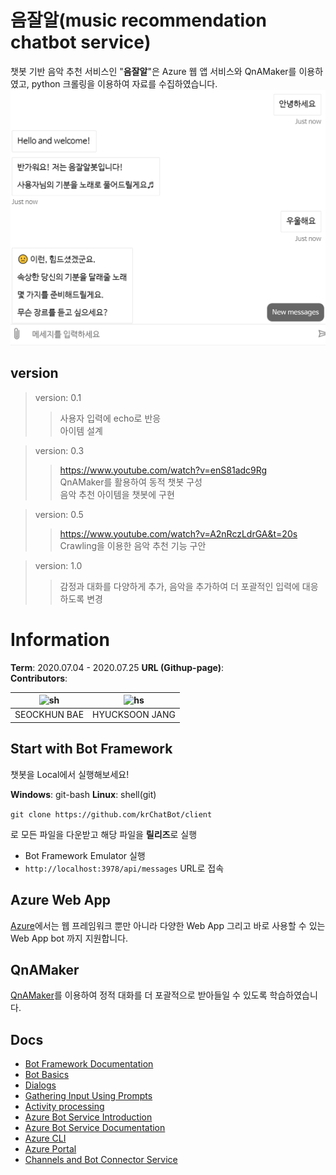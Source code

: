 ﻿# 음잘알(music recommendation chatbot service)

챗봇 기반 음악 추천 서비스인 "**음잘알**"은 Azure 웹 앱 서비스와 QnAMaker를 이용하였고, python 크롤링을 이용하여 자료를 수집하였습니다.
![](/screenshot1.png)
## version
> version: 0.1  
>> 사용자 입력에 echo로 반응  
>> 아이템 설계  

> version: 0.3  
>> https://www.youtube.com/watch?v=enS81adc9Rg  
>> QnAMaker를 활용하여 동적 챗봇 구성  
>> 음악 추천 아이템을 챗봇에 구현  

> version: 0.5  
>> https://www.youtube.com/watch?v=A2nRczLdrGA&t=20s  
>> Crawling을 이용한 음악 추천 기능 구안  

> version: 1.0
>> 
>> 감정과 대화를 다양하게 추가, 음악을 추가하여 더 포괄적인 입력에 대응하도록 변경

# Information
**Term**: 2020.07.04 - 2020.07.25
**URL (Githup-page)**:  
**Contributors**:

|![sh](./contributor/sh.jpg)|![hs](./contributor/hs.jpg)|
|---|----|
| SEOCKHUN BAE | HYUCKSOON JANG |


## Start with Bot Framework

챗봇을 Local에서 실행해보세요!

**Windows**: git-bash
**Linux**: shell(git)

` git clone https://github.com/krChatBot/client `

로 모든 파일을 다운받고 해당 파일을 **릴리즈**로 실행

- Bot Framework Emulator 실행
- `http://localhost:3978/api/messages` URL로 접속

## Azure Web App

[Azure]([https://azure.microsoft.com/ko-kr/](https://azure.microsoft.com/ko-kr/))에서는 웹 프레임워크 뿐만 아니라 다양한 Web App 그리고 바로 사용할 수 있는 Web App bot 까지 지원합니다. 

## QnAMaker

[QnAMaker]([https://www.qnamaker.ai/](https://www.qnamaker.ai/))를 이용하여 정적 대화를 더 포괄적으로 받아들일 수 있도록 학습하였습니다. 

## Docs

- [Bot Framework Documentation](https://docs.botframework.com)
- [Bot Basics](https://docs.microsoft.com/azure/bot-service/bot-builder-basics?view=azure-bot-service-4.0)
- [Dialogs](https://docs.microsoft.com/azure/bot-service/bot-builder-concept-dialog?view=azure-bot-service-4.0)
- [Gathering Input Using Prompts](https://docs.microsoft.com/azure/bot-service/bot-builder-prompts?view=azure-bot-service-4.0&tabs=csharp)
- [Activity processing](https://docs.microsoft.com/en-us/azure/bot-service/bot-builder-concept-activity-processing?view=azure-bot-service-4.0)
- [Azure Bot Service Introduction](https://docs.microsoft.com/azure/bot-service/bot-service-overview-introduction?view=azure-bot-service-4.0)
- [Azure Bot Service Documentation](https://docs.microsoft.com/azure/bot-service/?view=azure-bot-service-4.0)
- [Azure CLI](https://docs.microsoft.com/cli/azure/?view=azure-cli-latest)
- [Azure Portal](https://portal.azure.com)
- [Channels and Bot Connector Service](https://docs.microsoft.com/azure/bot-service/bot-concepts?view=azure-bot-service-4.0)
